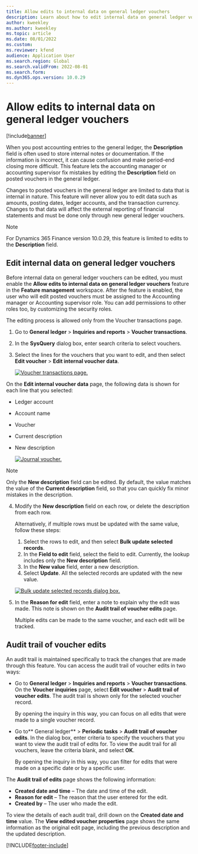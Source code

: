 ```yaml
---
title: Allow edits to internal data on general ledger vouchers
description: Learn about how to edit internal data on general ledger vouchers, including an outline on auditing trails of voucher edits.
author: kweekley
ms.author: kweekley
ms.topic: article
ms.date: 08/01/2022
ms.custom:
ms.reviewer: kfend
audience: Application User
ms.search.region: Global
ms.search.validFrom: 2022-08-01
ms.search.form: 
ms.dyn365.ops.version: 10.0.29
---
```


# Allow edits to internal data on general ledger vouchers

[!include[banner](../includes/banner.md)]


When you post accounting entries to the general ledger, the **Description** field is often used to store internal notes or documentation. If the information is incorrect, it can cause confusion and make period-end closing more difficult. This feature lets the accounting manager or accounting supervisor fix mistakes by editing the **Description** field on posted vouchers in the general ledger.

Changes to posted vouchers in the general ledger are limited to data that is internal in nature. This feature will never allow you to edit data such as amounts, posting dates, ledger accounts, and the transaction currency. Changes to that data will affect the external reporting of financial statements and must be done only through new general ledger vouchers.

> [!NOTE]
> For Dynamics 365 Finance version 10.0.29, this feature is limited to edits to the **Description** field.

## Edit internal data on general ledger vouchers

Before internal data on general ledger vouchers can be edited, you must enable the **Allow edits to internal data on general ledger vouchers** feature in the **Feature management** workspace.
After the feature is enabled, the user who will edit posted vouchers must be assigned to the Accounting manager or Accounting supervisor role. You can add permissions to other roles too, by customizing the security roles.

The editing process is allowed only from the Voucher transactions page.

1. Go to **General ledger** > **Inquiries and reports** > **Voucher transactions**.
2. In the **SysQuery** dialog box, enter search criteria to select vouchers.
3. Select the lines for the vouchers that you want to edit, and then select **Edit voucher** > **Edit internal voucher data**.

    [![Voucher transactions page.](./media/voucher-transactions-page.png)](./media/voucher-transactions-page.png)
    
On the **Edit internal voucher data** page, the following data is shown for each line that you selected:
  
  - Ledger account
  - Account name
  - Voucher
  - Current description
  - New description

    [![Journal voucher.](./media/edit-internal-voucher-data.png)](./media/edit-internal-voucher-data.png)
    
> [!NOTE]
> Only the **New description** field can be edited. By default, the value matches the value of the **Current description** field, so that you can quickly fix minor mistakes in the description.

4. Modify the **New description** field on each row, or delete the description from each row.

   Alternatively, if multiple rows must be updated with the same value, follow these steps:

      1. Select the rows to edit, and then select **Bulk update selected records**.
      2. In the **Field to edit** field, select the field to edit. Currently, the lookup includes only the **New description** field.
      3. In the **New value** field, enter a new description.
      4. Select **Update**. All the selected records are updated with the new value.

      [![Bulk update selected records dialog box.](./media/bulk-update-selected-records.png)](./media/bulk-update-selected-records.png)
    
5. In the **Reason for edit** field, enter a note to explain why the edit was made. This note is shown on the **Audit trail of voucher edits** page.

   Multiple edits can be made to the same voucher, and each edit will be tracked.

## Audit trail of voucher edits

An audit trail is maintained specifically to track the changes that are made through this feature. You can access the audit trail of voucher edits in two ways:

  - Go to **General ledger** > **Inquiries and reports** > **Voucher transactions**. On the **Voucher inquiries** page, select **Edit voucher** > **Audit trail of voucher edits**. The audit trail is shown only for the selected voucher record. 
   
    By opening the inquiry in this way, you can focus on all edits that were made to a single voucher record.
  
  - Go to** General ledger** > **Periodic tasks** > **Audit trail of voucher edits**. In the dialog box, enter criteria to specify the vouchers that you want to view the audit trail of edits for. To view the audit trail for all vouchers, leave the criteria blank, and select **OK**. 
    
    By opening the inquiry in this way, you can filter for edits that were made on a specific date or by a specific user.

The **Audit trail of edits** page shows the following information:

- **Created date and time** – The date and time of the edit.
- **Reason for edit** – The reason that the user entered for the edit.
- **Created by** – The user who made the edit.

To view the details of each audit trail, drill down on the **Created date and time** value. The **View edited voucher properties** page shows the same information as the original edit page, including the previous description and the updated description.


[!INCLUDE[footer-include](../../includes/footer-banner.md)]
